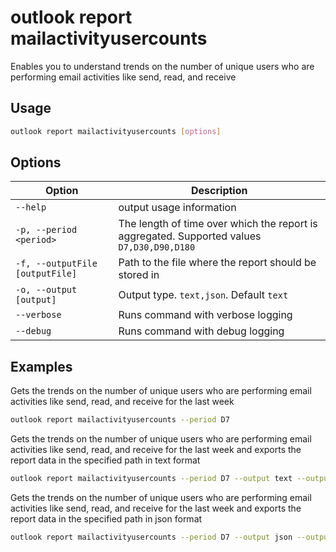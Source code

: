 # outlook report mailactivityusercounts

Enables you to understand trends on the number of unique users who are performing email activities like send, read, and receive

## Usage

```sh
outlook report mailactivityusercounts [options]
```

## Options

Option|Description
------|-----------
`--help`|output usage information
`-p, --period <period>`|The length of time over which the report is aggregated. Supported values `D7,D30,D90,D180`
`-f, --outputFile [outputFile]`|Path to the file where the report should be stored in
`-o, --output [output]`|Output type. `text,json`. Default `text`
`--verbose`|Runs command with verbose logging
`--debug`|Runs command with debug logging

## Examples

Gets the trends on the number of unique users who are performing email activities like send, read, and receive for the last week

```sh
outlook report mailactivityusercounts --period D7
```

Gets the trends on the number of unique users who are performing email activities like send, read, and receive for the last week and exports the report data in the specified path in text format

```sh
outlook report mailactivityusercounts --period D7 --output text --outputFile 'C:/report.txt'
```

Gets the trends on the number of unique users who are performing email activities like send, read, and receive for the last week and exports the report data in the specified path in json format

```sh
outlook report mailactivityusercounts --period D7 --output json --outputFile 'C:/report.json'
```
